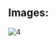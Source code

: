
## Images:


![4](https://github.com/aarchimaniya/The-Dart/assets/128701780/26bb40a2-29d9-492a-af13-a747606c13ed)
